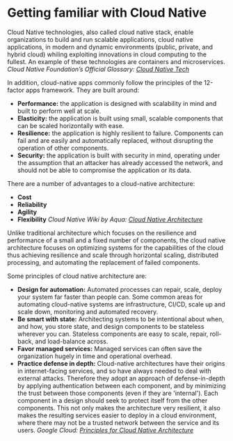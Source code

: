 # Getting familiar with Cloud Native
Cloud Native technologies, also called cloud native stack, enable organizations to build and run scalable applications, cloud native applications, in modern and dynamic environments (public, private, and hybrid cloud) whiling exploiting innovations in cloud computing to the fullest. An example of these technologies are containers and microservices.
*Cloud Native Foundation’s Official Glossary: [Cloud Native Tech](https://glossary.cncf.io/cloud-native-tech/)*

In addition, cloud-native apps commonly follow the principles of the 12-factor apps framework. They are built around:
- **Performance:** the application is designed with scalability in mind and built to perform well at scale. 
- **Elasticity:** the application is built using small, scalable components that can be scaled horizontally with ease. 
- **Resilience:** the application is highly resilient to failure. Components can fail and are easily and automatically replaced, without disrupting the operation of other components.
- **Security:** the application is built with security in mind, operating under the assumption that an attacker has already accessed the network, and should not be able to compromise the application or its data. 

There are a number of advantages to a cloud-native architecture:
- **Cost**
- **Reliability**
- **Agility**
- **Flexibility**
*Cloud Native Wiki by Aqua: [Cloud Native Architecture](https://www.aquasec.com/cloud-native-academy/cloud-native-applications/cloud-native-architecture/)*

Unlike traditional architecture which focuses on the resilience and performance of a small and a fixed number of components, the cloud native architecture focuses on optimizing systems for the capabilities of the cloud thus achieving resilience and scale through horizontal scaling, distributed processing, and automating the replacement of failed components.

Some principles of cloud native architecture are:
- **Design for automation:** Automated processes can repair, scale, deploy your system far faster than people can. Some common areas for automating cloud-native systems are infrastructure, CI/CD, scale up and scale down, monitoring and automated recovery. 
- **Be smart with state:** Architecting systems to be intentional about when, and how, you store state, and design components to be stateless wherever you can. Stateless components are easy to scale, repair, roll-back, and load-balance across.
- **Favor managed services:** Managed services can often save the organization hugely in time and operational overhead.
- **Practice defense in depth:** Cloud-native architectures have their origins in internet-facing services, and so have always needed to deal with external attacks. Therefore they adopt an approach of defense-in-depth by applying authentication between each component, and by minimizing the trust between those components (even if they are 'internal'). Each component in a design should seek to protect itself from the other components. This not only makes the architecture very resilient, it also makes the resulting services easier to deploy in a cloud environment, where there may not be a trusted network between the service and its users.
*Google Cloud: [Principles for Cloud Native Architecture](https://cloud.google.com/blog/products/application-development/5-principles-for-cloud-native-architecture-what-it-is-and-how-to-master-it)*
